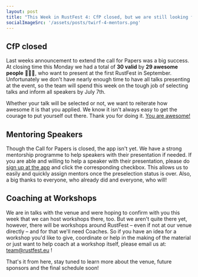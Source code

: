 ```yaml
---
layout: post
title: "This Week in RustFest 4: CfP closed, but we are still looking for mentors"
socialImageSrc: '/assets/posts/twirf-4-mentors.png'
---
```


## CfP closed

Last weeks announcement to extend the call for Papers was a big success. At closing time this Monday we had a total of <strong>30 valid</strong>  by <strong>29 awesome people</strong> 🎉🎊🎉, who want to present at the first RustFest in September. Unfortunately we don't have nearly enough time to have all talks presenting at the event, so the team will spend this week on the tough job of selecting talks and inform all speakers by July 7th.

Whether your talk will be selected or not, we want to reiterate how awesome it is that you applied. We know it isn't always easy to get the courage to put yourself out there. Thank you for doing it. [You are awesome!](http://weareallaweso.me/)


## Mentoring Speakers

Though the Call for Papers is closed, the app isn't yet. We have a strong mentorship programme to help speakers with their presentation if needed. If you are able and willing to help a speaker with their presentation, please do [sign up at the app](http://cfp.rustfest.eu) and click the corresponding checkbox. This allows us to easily and quickly assign mentors once the preselection status is over. Also, a big thanks to everyone, who already did and everyone, who will!


## Coaching at Workshops

We are in talks with the venue and were hoping to confirm with you this week that we can host workshops there, too. But we aren't quite there yet, however, there will be workshops around RustFest – even if not at our venue directly – and for that we'll need Coaches. So if you have an idea for a workshop you'd like to give, coordinate or help in the making of the material or just want to help coach at a workshop itself, please email us at: <team@rustfest.eu> !


That's it from here, stay tuned to learn more about the venue, future sponsors and the final schedule soon!

